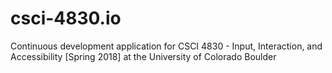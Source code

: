 # csci-4830.io
Continuous development application for CSCI 4830 - Input, Interaction, and Accessibility [Spring 2018] at the University of Colorado Boulder
